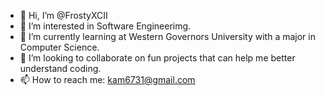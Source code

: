 - 👋 Hi, I’m @FrostyXCII
- 👀 I’m interested in Software Engineerimg.
- 🌱 I’m currently learning at Western Governors University with a major in Computer Science.
- 💞️ I’m looking to collaborate on fun projects that can help me better understand coding.
- 📫 How to reach me: kam6731@gmail.com

<!---
FrostyXCII/FrostyXCII is a ✨ special ✨ repository because its `README.md` (this file) appears on your GitHub profile.
You can click the Preview link to take a look at your changes.
--->

